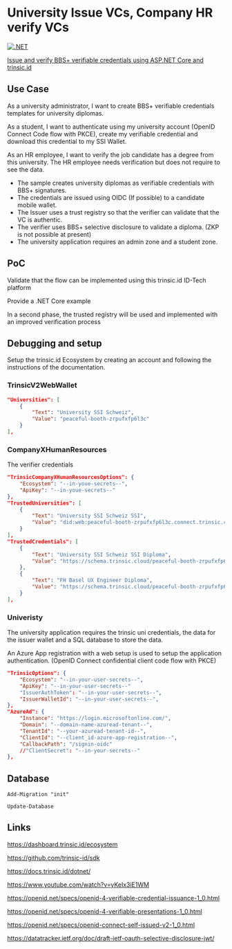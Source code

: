 # University Issue VCs, Company HR verify VCs

[![.NET](https://github.com/swiss-ssi-group/TrinsicV2AspNetCore/actions/workflows/dotnet.yml/badge.svg)](https://github.com/swiss-ssi-group/TrinsicV2AspNetCore/actions/workflows/dotnet.yml)

[Issue and verify BBS+ verifiable credentials using ASP.NET Core and trinsic.id](https://damienbod.com/2023/10/09/issue-and-verify-bbs-verifiable-credentials-using-asp-net-core-and-trinsic-id/)

## Use Case

As a university administrator, I want to create BBS+ verifiable credentials templates for university diplomas.

As a student, I want to authenticate using my university account (OpenID Connect Code flow with PKCE), create my verifiable credential and download this credential to my SSI Wallet.

As an HR employee, I want to verify the job candidate has a degree from this university. The HR employee needs verification but does not require to see the data.

- The sample creates university diplomas as verifiable credentials with BBS+ signatures.
- The credentials are issued using OIDC (If possible) to a candidate mobile wallet.
- The Issuer uses a trust registry so that the verifier can validate that the VC is authentic.
- The verifier uses BBS+ selective disclosure to validate a diploma. (ZKP is not possible at present)
- The university application requires an admin zone and a student zone.

## PoC

Validate that the flow can be implemented using this trinsic.id ID-Tech platform

Provide a .NET Core example

In a second phase, the trusted registry will be used and implemented with an improved verification process


## Debugging and setup

Setup the trinsic.id Ecosystem by creating an account and following the instructions of the documentation.

### TrinsicV2WebWallet

```json
"Universities": [
    {
        "Text": "University SSI Schweiz",
        "Value": "peaceful-booth-zrpufxfp6l3c"
    }
],
```

### CompanyXHumanResources

The verifier credentials

```json
"TrinsicCompanyXHumanResourcesOptions": {
    "Ecosystem": "--in-youe-secrets--",
    "ApiKey": "--in-youe-secrets--"
},
"TrustedUniversities": [
    {
        "Text": "University SSI Schweiz SSI",
        "Value": "did:web:peaceful-booth-zrpufxfp6l3c.connect.trinsic.cloud:zV9t25XybyBV7qEB1v6u9Bb"
    }
],
"TrustedCredentials": [
    {
        "Text": "University SSI Schweiz SSI Diploma",
        "Value": "https://schema.trinsic.cloud/peaceful-booth-zrpufxfp6l3c/diploma-credential-for-swiss-self-sovereign-identity-ssi"
    },
    {
        "Text": "FH Basel UX Engineer Diploma",
        "Value": "https://schema.trinsic.cloud/peaceful-booth-zrpufxfp6l3c/fh-basel-ux-engineer"
    }
],
```

### Univeristy

The university application requires the trinsic uni credentials, the data for the issuer wallet and a SQL database to store the data.

An Azure App registration with a web setup is used to setup the application authentication. (OpenID Connect confidential client code flow with PKCE)

```json
"TrinsicOptions": {
    "Ecosystem": "--in-your-user-secrets--",
    "ApiKey": "--in-your-user-secrets--"
    "IssuerAuthToken": "--in-your-user-secrets--",
    "IssuerWalletId": "--in-your-user-secrets--",
},
"AzureAd": {
    "Instance": "https://login.microsoftonline.com/",
    "Domain": "--domain-name-azuread-tenant--",
    "TenantId": "--your-azuread-tenant-id--",
    "ClientId": "--client_id-azure-app-registration--",
    "CallbackPath": "/signin-oidc"
    //"ClientSecret": "--in-your-secrets--"
},
```

## Database

```
Add-Migration "init"

Update-Database
```

## Links

https://dashboard.trinsic.id/ecosystem

https://github.com/trinsic-id/sdk

https://docs.trinsic.id/dotnet/

https://www.youtube.com/watch?v=yKeIx3iE1WM

https://openid.net/specs/openid-4-verifiable-credential-issuance-1_0.html

https://openid.net/specs/openid-4-verifiable-presentations-1_0.html

https://openid.net/specs/openid-connect-self-issued-v2-1_0.html

https://datatracker.ietf.org/doc/draft-ietf-oauth-selective-disclosure-jwt/

